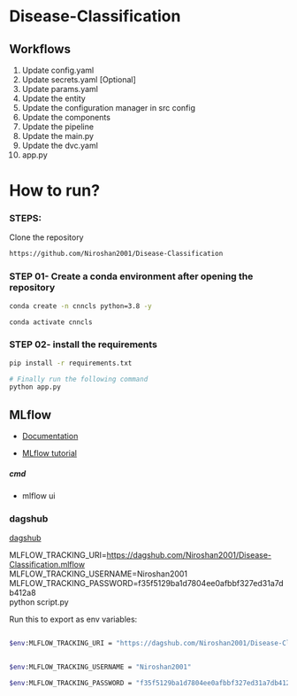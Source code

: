 # Disease-Classification

## Workflows

1. Update config.yaml
2. Update secrets.yaml [Optional]
3. Update params.yaml
4. Update the entity
5. Update the configuration manager in src config
6. Update the components
7. Update the pipeline
8. Update the main.py
9. Update the dvc.yaml
10. app.py

# How to run?

### STEPS:

Clone the repository

```bash
https://github.com/Niroshan2001/Disease-Classification
```

### STEP 01- Create a conda environment after opening the repository

```bash
conda create -n cnncls python=3.8 -y
```

```bash
conda activate cnncls
```

### STEP 02- install the requirements

```bash
pip install -r requirements.txt
```

```bash
# Finally run the following command
python app.py
```

## MLflow

- [Documentation](https://mlflow.org/docs/latest/index.html)

- [MLflow tutorial](https://youtu.be/qdcHHrsXA48?si=bD5vDS60akNphkem)

##### cmd

- mlflow ui

### dagshub

[dagshub](https://dagshub.com/)

MLFLOW_TRACKING_URI=https://dagshub.com/Niroshan2001/Disease-Classification.mlflow \
MLFLOW_TRACKING_USERNAME=Niroshan2001 \
MLFLOW_TRACKING_PASSWORD=f35f5129ba1d7804ee0afbbf327ed31a7db412a8 \
python script.py

Run this to export as env variables:

```bash

$env:MLFLOW_TRACKING_URI = "https://dagshub.com/Niroshan2001/Disease-Classification.mlflow"


$env:MLFLOW_TRACKING_USERNAME = "Niroshan2001"

$env:MLFLOW_TRACKING_PASSWORD = "f35f5129ba1d7804ee0afbbf327ed31a7db412a8"

```
